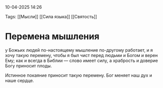10-04-2025 14:26

Tags: 
[[Мысли]]
[[Сила языка]]
[[Святость]]
# Перемена мышления

у Божьих людей по-настоящему мышление по-другому работает, и я хочу такую перемену, чтобы я был чист перед людьми и Богом и верен Ему; как и всегда в Библии — слово имеет силу, а храбрость и доверие Богу приносит плоды.

Истинное покаяние приносит такую перемену. Бог меняет наш дух и наше сердце.
